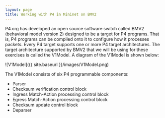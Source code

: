 ```yaml
---
layout: page
title: Working with P4 in Mininet on BMV2
---
```


P4.org has developed an open source software switch called BMV2 (behavioral model version 2) designed to be a target for P4 programs. That is, P4 programs can be compiled onto it to configure how it processes packets. Every P4 target supports one or more P4 target architectures. The target architecture supported by BMV2 that we will be using for these exercises is called the V1Model. A diagram of the V1Model is shown below:

![V1Model]({{ site.baseurl }}/images/V1Model.png)

The V1Model consists of six P4 programmable components:
* Parser
* Checksum verification control block
* Ingress Match-Action processing control block
* Egress Match-Action processing control block
* Checksum update control block
* Deparser

